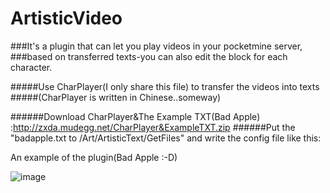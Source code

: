 # ArtisticVideo
###It's a plugin that can let you play videos in your pocketmine server,
###based on transferred texts-you can also edit the block for each character.

#####Use CharPlayer(I only share this file) to transfer the videos into texts
#####(CharPlayer is written in Chinese..someway)

######Download CharPlayer&The Example TXT(Bad Apple)
:http://zxda.mudegg.net/CharPlayer&ExampleTXT.zip
######Put the "badapple.txt to /Art/ArtisticText/GetFiles" and write the config file like this:


An example of the plugin(Bad Apple :-D)

 ![image](http://zxda.mudegg.net/badapple.gif)
